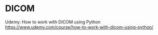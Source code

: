 # DICOM

Udemy: How to work with DICOM using Python
https://www.udemy.com/course/how-to-work-with-dicom-using-python/

